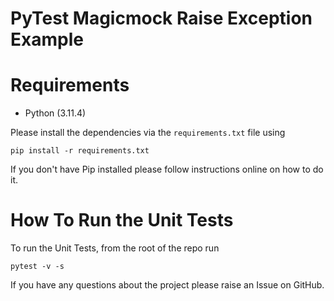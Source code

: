 # PyTest Magicmock Raise Exception Example

<!-- This repo contains the sample code for the article - [A Comprehensive Guide to Pytest Approx for Accurate Numeric Testing](https://pytest-with-eric.com/pytest-advanced/pytest-approx/) 

This project explains how to use Pytest Approx to test Numerical Precision specific code. -->

# Requirements
* Python (3.11.4)

Please install the dependencies via the `requirements.txt` file using 
```commandline
pip install -r requirements.txt
```
If you don't have Pip installed please follow instructions online on how to do it.

# How To Run the Unit Tests
To run the Unit Tests, from the root of the repo run
```commandline
pytest -v -s
```

If you have any questions about the project please raise an Issue on GitHub. 